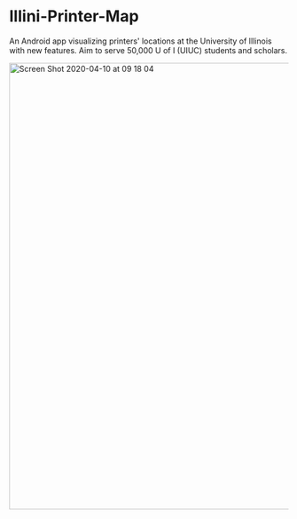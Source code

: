 # Illini-Printer-Map
An Android app visualizing printers' locations at the University of Illinois with new features. Aim to serve 50,000 U of I (UIUC) students and scholars.

<img width="804" alt="Screen Shot 2020-04-10 at 09 18 04" src="https://user-images.githubusercontent.com/32106722/79020626-f2ce0c00-7b3e-11ea-8319-5af6fbef4aba.png">
